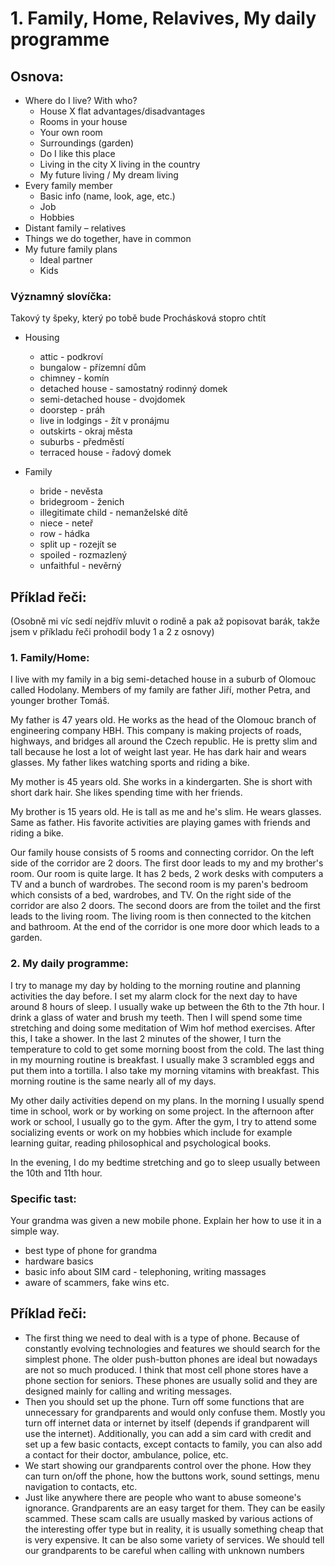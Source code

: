 # 1. Family, Home, Relavives, My daily programme

## Osnova:

* Where do I live? With who? 
  * House X flat advantages/disadvantages
  * Rooms in your house
  * Your own room
  * Surroundings (garden)
  * Do I like this place
  * Living in the city X living in the country
  * My future living / My dream living
* Every family member
  * Basic info (name, look, age, etc.)
  * Job
  * Hobbies 
* Distant family – relatives
* Things we do together, have in common  
* My future family plans
  * Ideal partner
  * Kids


### Významný slovíčka: 
Takový ty špeky, který po tobě bude Prochásková stopro chtít

* Housing
  * attic - podkroví
  * bungalow - přízemní dům
  * chimney - komín
  * detached house - samostatný rodinný domek  
  * semi-detached house - dvojdomek 
  * doorstep - práh
  * live in lodgings - žít v pronájmu
  * outskirts - okraj města
  * suburbs - předměstí
  * terraced house - řadový domek 

* Family
  * bride - nevěsta
  * bridegroom - ženich
  * illegitimate child - nemanželské dítě
  * niece - neteř
  * row - hádka
  * split up - rozejít se
  * spoiled - rozmazlený 
  * unfaithful - nevěrný

## Příklad řeči:

(Osobně mi víc sedí nejdřív mluvit o rodině a pak až popisovat barák, takže jsem v příkladu řeči prohodil body 1 a 2 z osnovy)

### 1. Family/Home: 
I live with my family in a big semi-detached house in a suburb of Olomouc called Hodolany. 
Members of my family are father Jiří, mother Petra, and younger brother Tomáš. 

My father is 47 years old. He works as the head of the Olomouc branch of engineering company HBH. This company is making projects of roads, highways, and bridges all around the Czech republic. 
He is pretty slim and tall because he lost a lot of weight last year. He has dark hair and wears glasses. My father likes watching sports and riding a bike. 
  
My mother is 45 years old. She works in a kindergarten. She is short with short dark hair. She likes spending time with her friends. 

My brother is 15 years old. He is tall as me and he's slim. He wears glasses. Same as father. His favorite activities are playing games with friends and riding a bike.  

Our family house consists of 5 rooms and connecting corridor. On the left side of the corridor are 2 doors. The first door leads to my and my brother's room. Our room is quite large. It has 
2 beds, 2 work desks with computers a TV and a bunch of wardrobes. 
The second room is my paren's bedroom which consists of a bed, wardrobes, and TV. 
On the right side of the corridor are also 2 doors. The second doors are from the toilet and the first leads to the living room. The living room is then connected to the kitchen and bathroom.
At the end of the corridor is one more door which leads to a garden.

### 2. My daily programme:
I try to manage my day by holding to the morning routine and planning activities the day before. I set my alarm clock for the next day to have around 8 hours of sleep. I usually wake up between the 6th to the 7th hour. I drink a glass of water and brush my teeth. Then I will spend some time stretching and doing some meditation of Wim hof method exercises. After this, I take a shower. In the last 2 minutes of the shower, I turn the temperature to cold to get some morning boost from the cold. The last thing in my mourning routine is breakfast. I usually make 3 scrambled eggs and put them into a tortilla. I also take my morning vitamins with breakfast. This morning routine is the same nearly all of my days. 

My other daily activities depend on my plans. In the morning I usually spend time in school, work or by working on some project. 
In the afternoon after work or school, I usually go to the gym. After the gym, I try to attend some socializing events or work on my hobbies which include for example learning guitar, reading philosophical and psychological books. 

In the evening, I do my bedtime stretching and go to sleep usually between the 10th and 11th hour. 

### Specific tast:
Your grandma was given a new mobile phone. Explain her how to use it in a simple way.

* best type of phone for grandma
* hardware basics
* basic info about SIM card - telephoning, writing massages
* aware of scammers, fake wins etc.

## Příklad řeči:     
* The first thing we need to deal with is a type of phone. Because of constantly evolving technologies and features we should search for the simplest phone. The older push-button phones are ideal but nowadays are not so much produced. I think that most cell phone stores have a phone section for seniors. These phones are usually solid and they are designed mainly for calling and writing messages.
* Then you should set up the phone. Turn off some functions that are unnecessary for grandparents and would only confuse them. Mostly you turn off internet data or internet by itself (depends if grandparent will use the internet). Additionally, you can add a sim card with credit and set up a few basic contacts, except contacts to family, you can also add a contact for their doctor, ambulance, police, etc.
* We start showing our grandparents control over the phone. How they can turn on/off the phone, how the buttons work, sound settings, menu navigation to contacts, etc.
* Just like anywhere there are people who want to abuse someone's ignorance. Grandparents are an easy target for them. They can be easily scammed. These scam calls are usually masked by various actions of the interesting offer type but in reality, it is usually something cheap that is very expensive. It can be also some variety of services. We should tell our grandparents to be careful when calling with unknown numbers